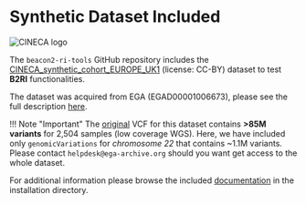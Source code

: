 # Synthetic Dataset Included

![CINECA logo](img/CINECA_logo.png)


The `beacon2-ri-tools` GitHub repository includes the [CINECA_synthetic_cohort_EUROPE_UK1](https://www.cineca-project.eu/cineca-synthetic-datasets) (license: CC-BY) dataset to test **B2RI** functionalities. 

The dataset was acquired from EGA (EGAD00001006673), please see the full description [here](https://ega-archive.org/datasets/EGAD00001006673).

!!! Note "Important"
    The [original](https://www.nature.com/articles/nature15393) VCF for this dataset contains **>85M variants** for 2,504 samples (low coverage WGS). Here, we have included only `genomicVariations` for _chromosome 22_ that contains ~1.1M variants.
    Please contact `helpdesk@ega-archive.org` should you want get access to the whole dataset.

For additional information please browse the included [documentation](https://github.com/mrueda/beacon2-ri-tools/tree/main/CINECA_synthetic_cohort_EUROPE_UK1) in the installation directory.
